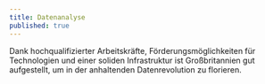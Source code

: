 ```yaml
---
title: Datenanalyse
published: true
---
```


Dank hochqualifizierter Arbeitskräfte, Förderungsmöglichkeiten für Technologien und einer soliden Infrastruktur ist Großbritannien gut aufgestellt, um in der anhaltenden Datenrevolution zu florieren.
